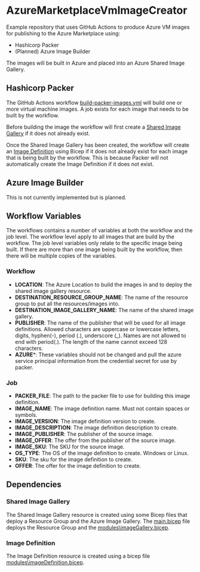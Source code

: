 # AzureMarketplaceVmImageCreator

Example repository that uses GitHub Actions to produce Azure VM images for publishing to the Azure Marketplace using:

- Hashicorp Packer
- (Planned) Azure Image Builder

The images will be built in Azure and placed into an Azure Shared Image Gallery.

## Hashicorp Packer

The GitHub Actions workflow [build-packer-images.yml](.github\worklows\build-packer-images.yml) will build one or more virtual machine images. A job exists for each image that needs to be built by the workflow.

Before building the image the workflow will first create a [Shared Image Gallery](https://docs.microsoft.com/en-us/azure/virtual-machines/shared-image-galleries) if it does not already exist.

Once the Shared Image Gallery has been created, the workflow will create an [Image Definition](https://docs.microsoft.com/en-us/azure/virtual-machines/windows/shared-images-portal#create-an-image-definition) using Bicep if it does not already exist for each image that is being built by the workflow. This is because Packer will not automatically create the Image Definition if it does not exist.

## Azure Image Builder

This is not currently implemented but is planned.

## Workflow Variables

The workflows contains a number of variables at both the workflow and the job level. The workflow level apply to all images that are build by the workflow. The job level variables only relate to the specific image being built. If there are more than one image being built by the workflow, then there will be multiple copies of the variables.

### Workflow

- **LOCATION**: The Azure Location to build the images in and to deploy the shared image gallery resource.
- **DESTINATION_RESOURCE_GROUP_NAME**: The name of the resource group to put all the resources/images into.
- **DESTINATION_IMAGE_GALLERY_NAME**: The name of the shared image gallery.
- **PUBLISHER**: The name of the publisher that will be used for all image definitions. Allowed characters are uppercase or lowercase letters, digits, hyphen(-), period (.), underscore (_). Names are not allowed to end with period(.). The length of the name cannot exceed 128 characters.
- **AZURE***: These variables should not be changed and pull the azure service principal information from the credential secret for use by packer.

### Job

- **PACKER_FILE**: The path to the packer file to use for building this image definition.
- **IMAGE_NAME**: The image definition name. Must not contain spaces or symbols.
- **IMAGE_VERSION**: The image definition version to create.
- **IMAGE_DESCRIPTION**: The image definition description to create.
- **IMAGE_PUBLISHER**: The publisher of the source image.
- **IMAGE_OFFER**: The offer from the publisher of the source image.
- **IMAGE_SKU**: The SKU for the source image.
- **OS_TYPE**: The OS of the image definition to create. Windows or Linux.
- **SKU**: The sku for the image definition to create.
- **OFFER**: The offer for the image definition to create.

## Dependencies

### Shared Image Gallery

The Shared Image Gallery resource is created using some Bicep files that deploy a Resource Group and the Azure Image Gallery. The [main.bicep](bicep\main.bicep) file deploys the Resource Group and the [modules\imageGallery.bicep](bicep\modules\imageGallery.bicep).

### Image Definition

The Image Definition resource is created using a bicep file [modules\imageDefinition.bicep](bicep\modules\imageDefinition.bicep).
